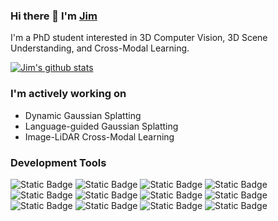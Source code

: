 ### Hi there 👋 I'm [Jim](https://yunjinli.github.io/)
I'm a PhD student interested in 3D Computer Vision, 3D Scene Understanding, and Cross-Modal Learning.

[![Jim's github stats](https://github-readme-stats.vercel.app/api?username=yunjinli&show_icons=true&theme=radical)](https://github.com/yunjinli/)
### I'm actively working on
- Dynamic Gaussian Splatting
- Language-guided Gaussian Splatting
- Image-LiDAR Cross-Modal Learning

### Development Tools
![Static Badge](https://img.shields.io/badge/python-grey?logo=python)
![Static Badge](https://img.shields.io/badge/ROS-blue?logo=ros)
![Static Badge](https://img.shields.io/badge/opencv-green?logo=opencv)
![Static Badge](https://img.shields.io/badge/ceres-orange?logo=ceres-solver)
![Static Badge](https://img.shields.io/badge/opengv-blue?logo=opengv)
![Static Badge](https://img.shields.io/badge/pytorch-grey?logo=pytorch)
![Static Badge](https://img.shields.io/badge/tensorflow-darkred?logo=tensorflow)
![Static Badge](https://img.shields.io/badge/-black?logo=c)
![Static Badge](https://img.shields.io/badge/c%2B%2B-black?logo=c%2B%2B)
![Static Badge](https://img.shields.io/badge/c%23-black?logo=csharp)
![Static Badge](https://img.shields.io/badge/cmake-blue?logo=cmake&logoColor=rgb)
![Static Badge](https://img.shields.io/badge/tvm-darkblue?logo=TVM)

<!--
**yunjinli/yunjinli** is a ✨ _special_ ✨ repository because its `README.md` (this file) appears on your GitHub profile.

Here are some ideas to get you started:

- 🔭 I’m currently working on ...
- 🌱 I’m currently learning ...
- 👯 I’m looking to collaborate on ...
- 🤔 I’m looking for help with ...
- 💬 Ask me about ...
- 📫 How to reach me: ...
- 😄 Pronouns: ...
- ⚡ Fun fact: ...
-->
